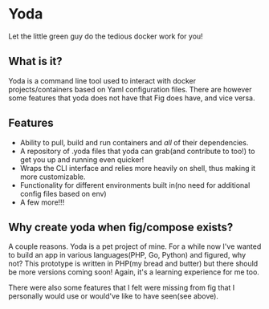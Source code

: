# Yoda
Let the little green guy do the tedious docker work for you!

## What is it? 
Yoda is a command line tool used to interact with docker projects/containers based on Yaml configuration files. There are however some features that yoda does not have that Fig does have, and vice versa.

## Features
- Ability to pull, build and run containers and _all_ of their dependencies. 
- A repository of .yoda files that yoda can grab(and contribute to too!) to get you up and running even quicker!
- Wraps the CLI interface and relies more heavily on shell, thus making it more customizable. 
- Functionality for different environments built in(no need for additional config files based on env)
- A few more!!!

## Why create yoda when fig/compose exists? 
A couple reasons. Yoda is a pet project of mine. For a while now I've wanted to build an app in various languages(PHP, Go, Python) and figured, why not? This prototype is written in PHP(my bread and butter) but there should be more versions coming soon! Again, it's a learning experience for me too.

There were also some features that I felt were missing from fig that I personally would use or would've like to have seen(see above).

